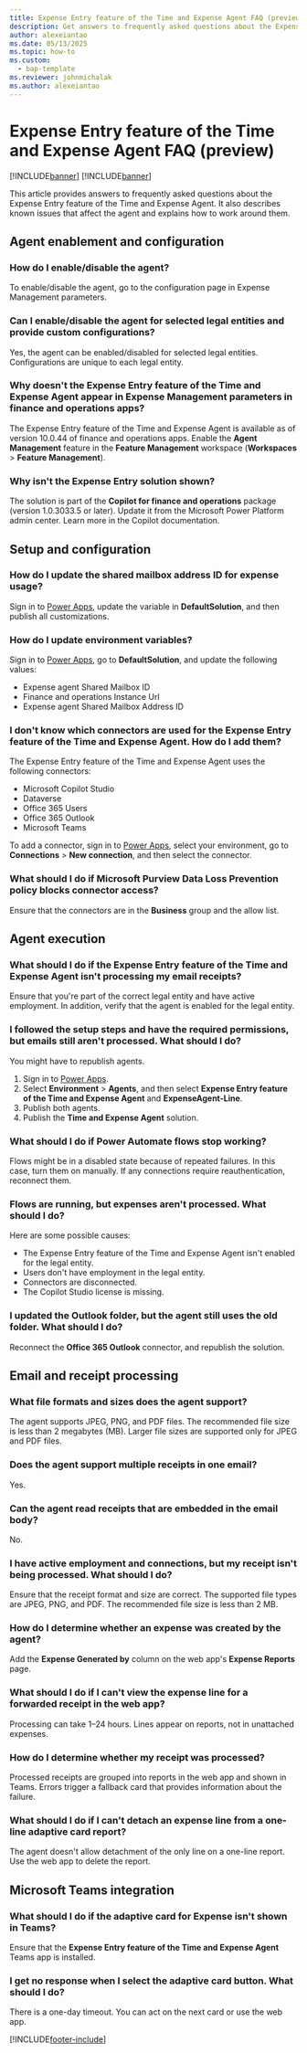 ```yaml
---
title: Expense Entry feature of the Time and Expense Agent FAQ (preview)
description: Get answers to frequently asked questions about the Expense Entry feature of the Time and Expense Agent.
author: alexeiantao
ms.date: 05/13/2025
ms.topic: how-to
ms.custom: 
  - bap-template
ms.reviewer: johnmichalak
ms.author: alexeiantao
---
```


# Expense Entry feature of the Time and Expense Agent FAQ (preview)

[!INCLUDE[banner](../includes/banner.md)]
[!INCLUDE[banner](../includes/preview-note.md)]

This article provides answers to frequently asked questions about the Expense Entry feature of the Time and Expense Agent. It also describes known issues that affect the agent and explains how to work around them.

## Agent enablement and configuration

### How do I enable/disable the agent?

To enable/disable the agent, go to the configuration page in Expense Management parameters.

### Can I enable/disable the agent for selected legal entities and provide custom configurations?

Yes, the agent can be enabled/disabled for selected legal entities. Configurations are unique to each legal entity.

### Why doesn't the Expense Entry feature of the Time and Expense Agent appear in Expense Management parameters in finance and operations apps?

The Expense Entry feature of the Time and Expense Agent is available as of version 10.0.44 of finance and operations apps. Enable the **Agent Management** feature in the **Feature Management** workspace (**Workspaces** \> **Feature Management**).

### Why isn't the Expense Entry solution shown?

The solution is part of the **Copilot for finance and operations** package (version 1.0.3033.5 or later). Update it from the Microsoft Power Platform admin center. Learn more in the Copilot documentation.

## Setup and configuration

### How do I update the shared mailbox address ID for expense usage?

Sign in to [Power Apps](https://make.powerapps.com/), update the variable in **DefaultSolution**, and then publish all customizations.

### How do I update environment variables?

Sign in to [Power Apps](https://make.powerapps.com/), go to **DefaultSolution**, and update the following values:

- Expense agent Shared Mailbox ID
- Finance and operations Instance Url
- Expense agent Shared Mailbox Address ID

### I don't know which connectors are used for the Expense Entry feature of the Time and Expense Agent. How do I add them?

The Expense Entry feature of the Time and Expense Agent uses the following connectors:

- Microsoft Copilot Studio
- Dataverse
- Office 365 Users
- Office 365 Outlook
- Microsoft Teams

To add a connector, sign in to [Power Apps](https://make.powerapps.com/), select your environment, go to **Connections** \> **New connection**, and then select the connector.

### What should I do if Microsoft Purview Data Loss Prevention policy blocks connector access?

Ensure that the connectors are in the **Business** group and the allow list.

## Agent execution

### What should I do if the Expense Entry feature of the Time and Expense Agent isn't processing my email receipts?

Ensure that you're part of the correct legal entity and have active employment. In addition, verify that the agent is enabled for the legal entity.

### I followed the setup steps and have the required permissions, but emails still aren't processed. What should I do?

You might have to republish agents.

1. Sign in to [Power Apps](https://make.powerapps.com/).
1. Select **Environment** \> **Agents**, and then select **Expense Entry feature of the Time and Expense Agent** and **ExpenseAgent-Line**.
1. Publish both agents.
1. Publish the **Time and Expense Agent** solution.

### What should I do if Power Automate flows stop working?

Flows might be in a disabled state because of repeated failures. In this case, turn them on manually. If any connections require reauthentication, reconnect them.

### Flows are running, but expenses aren't processed. What should I do?

Here are some possible causes:

- The Expense Entry feature of the Time and Expense Agent isn't enabled for the legal entity.
- Users don't have employment in the legal entity.
- Connectors are disconnected.
- The Copilot Studio license is missing.

### I updated the Outlook folder, but the agent still uses the old folder. What should I do?

Reconnect the **Office 365 Outlook** connector, and republish the solution.

## Email and receipt processing

### What file formats and sizes does the agent support?

The agent supports JPEG, PNG, and PDF files. The recommended file size is less than 2 megabytes (MB). Larger file sizes are supported only for JPEG and PDF files.

### Does the agent support multiple receipts in one email?

Yes.

### Can the agent read receipts that are embedded in the email body?

No.

### I have active employment and connections, but my receipt isn't being processed. What should I do?

Ensure that the receipt format and size are correct. The supported file types are JPEG, PNG, and PDF. The recommended file size is less than 2 MB.

### How do I determine whether an expense was created by the agent?

Add the **Expense Generated by** column on the web app's **Expense Reports** page.

### What should I do if I can't view the expense line for a forwarded receipt in the web app?

Processing can take 1–24 hours. Lines appear on reports, not in unattached expenses.

### How do I determine whether my receipt was processed?

Processed receipts are grouped into reports in the web app and shown in Teams. Errors trigger a fallback card that provides information about the failure.

### What should I do if I can't detach an expense line from a one-line adaptive card report?

The agent doesn't allow detachment of the only line on a one-line report. Use the web app to delete the report.

## Microsoft Teams integration

### What should I do if the adaptive card for Expense isn't shown in Teams?

Ensure that the **Expense Entry feature of the Time and Expense Agent** Teams app is installed.

### I get no response when I select the adaptive card button. What should I do?

There is a one-day timeout. You can act on the next card or use the web app.

[!INCLUDE[footer-include](../includes/footer-banner.md)]

